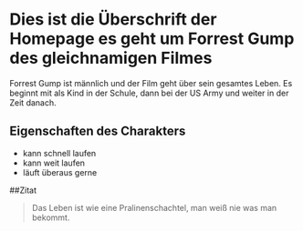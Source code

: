 # Dies ist die Überschrift der Homepage es geht um Forrest Gump des gleichnamigen Filmes
Forrest Gump ist männlich und der Film geht über sein gesamtes Leben. Es beginnt mit als Kind in der Schule, dann bei der US Army und weiter in der Zeit danach.
## Eigenschaften des Charakters
* kann schnell laufen
* kann weit laufen
* läuft überaus gerne


##Zitat
> Das Leben ist wie eine Pralinenschachtel, man weiß nie was man bekommt.
